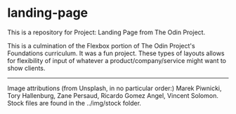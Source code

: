 # landing-page
This is a repository for Project: Landing Page from The Odin Project.

This is a culmination of the Flexbox portion of The Odin Project's Foundations curriculum. 
It was a fun project. These types of layouts allows for flexibility of input of whatever a product/company/service might want to show clients.

----
Image attributions (from Unsplash, in no particular order:)
Marek Piwnicki, Tory Hallenburg, Zane Persaud, Ricardo Gomez Angel, Vincent Solomon.
Stock files are found in the ../img/stock folder.